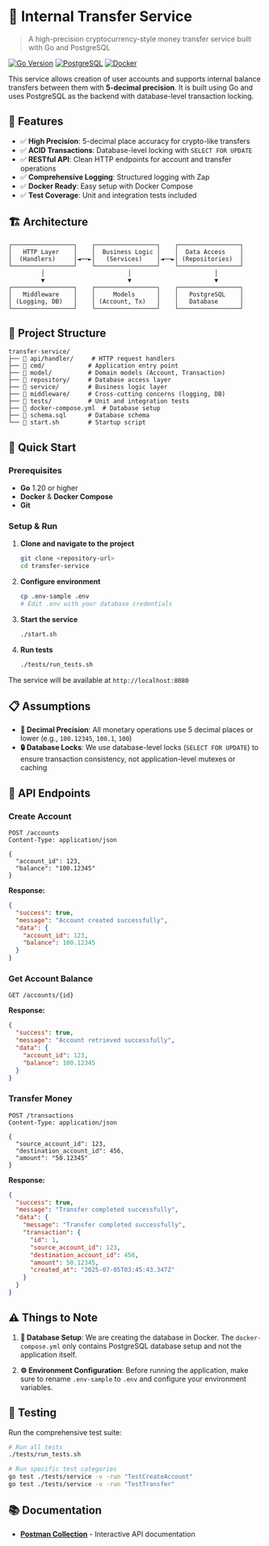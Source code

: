 # 🏦 Internal Transfer Service

> A high-precision cryptocurrency-style money transfer service built with Go and PostgreSQL

[![Go Version](https://img.shields.io/badge/Go-1.20+-blue.svg)](https://golang.org/)
[![PostgreSQL](https://img.shields.io/badge/PostgreSQL-15+-green.svg)](https://www.postgresql.org/)
[![Docker](https://img.shields.io/badge/Docker-Ready-blue.svg)](https://www.docker.com/)

This service allows creation of user accounts and supports internal balance transfers between them with **5-decimal precision**. It is built using Go and uses PostgreSQL as the backend with database-level transaction locking.

## 🎯 Features

- ✅ **High Precision**: 5-decimal place accuracy for crypto-like transfers
- ✅ **ACID Transactions**: Database-level locking with `SELECT FOR UPDATE`
- ✅ **RESTful API**: Clean HTTP endpoints for account and transfer operations
- ✅ **Comprehensive Logging**: Structured logging with Zap
- ✅ **Docker Ready**: Easy setup with Docker Compose
- ✅ **Test Coverage**: Unit and integration tests included

## 🏗️ Architecture

```
┌─────────────────┐    ┌─────────────────┐    ┌─────────────────┐
│   HTTP Layer    │    │  Business Logic │    │  Data Access    │
│  (Handlers)     │◄──►│   (Services)    │◄──►│ (Repositories)  │
└─────────────────┘    └─────────────────┘    └─────────────────┘
         │                       │                       │
         ▼                       ▼                       ▼
┌─────────────────┐    ┌─────────────────┐    ┌─────────────────┐
│   Middleware    │    │     Models      │    │   PostgreSQL    │
│ (Logging, DB)   │    │ (Account, Tx)   │    │   Database      │
└─────────────────┘    └─────────────────┘    └─────────────────┘
```

## 📁 Project Structure

```
transfer-service/
├── 📂 api/handler/     # HTTP request handlers
├── 📂 cmd/            # Application entry point
├── 📂 model/          # Domain models (Account, Transaction)
├── 📂 repository/     # Database access layer
├── 📂 service/        # Business logic layer
├── 📂 middleware/     # Cross-cutting concerns (logging, DB)
├── 📂 tests/          # Unit and integration tests
├── 📄 docker-compose.yml  # Database setup
├── 📄 schema.sql      # Database schema
└── 📄 start.sh        # Startup script
```

## 🚀 Quick Start

### Prerequisites

- **Go** 1.20 or higher
- **Docker** & **Docker Compose**
- **Git**

### Setup & Run

1. **Clone and navigate to the project**
   ```bash
   git clone <repository-url>
   cd transfer-service
   ```

2. **Configure environment**
   ```bash
   cp .env-sample .env
   # Edit .env with your database credentials
   ```

3. **Start the service**
   ```bash
   ./start.sh
   ```

4. **Run tests**
   ```bash
   ./tests/run_tests.sh
   ```

The service will be available at `http://localhost:8080`

## 📋 Assumptions

- **🔢 Decimal Precision**: All monetary operations use 5 decimal places or lower (e.g., `100.12345`, `100.1`, `100`)
- **🔒 Database Locks**: We use database-level locks (`SELECT FOR UPDATE`) to ensure transaction consistency, not application-level mutexes or caching

## 🔌 API Endpoints

### Create Account
```http
POST /accounts
Content-Type: application/json

{
  "account_id": 123,
  "balance": "100.12345"
}
```

**Response:**
```json
{
  "success": true,
  "message": "Account created successfully",
  "data": {
    "account_id": 123,
    "balance": 100.12345
  }
}
```

### Get Account Balance
```http
GET /accounts/{id}
```

**Response:**
```json
{
  "success": true,
  "message": "Account retrieved successfully",
  "data": {
    "account_id": 123,
    "balance": 100.12345
  }
}
```

### Transfer Money
```http
POST /transactions
Content-Type: application/json

{
  "source_account_id": 123,
  "destination_account_id": 456,
  "amount": "50.12345"
}
```

**Response:**
```json
{
  "success": true,
  "message": "Transfer completed successfully",
  "data": {
    "message": "Transfer completed successfully",
    "transaction": {
      "id": 1,
      "source_account_id": 123,
      "destination_account_id": 456,
      "amount": 50.12345,
      "created_at": "2025-07-05T03:45:43.347Z"
    }
  }
}
```

## ⚠️ Things to Note

1. **🐳 Database Setup**: We are creating the database in Docker. The `docker-compose.yml` only contains PostgreSQL database setup and not the application itself.

2. **⚙️ Environment Configuration**: Before running the application, make sure to rename `.env-sample` to `.env` and configure your environment variables.

## 🧪 Testing

Run the comprehensive test suite:

```bash
# Run all tests
./tests/run_tests.sh

# Run specific test categories
go test ./tests/service -v -run "TestCreateAccount"
go test ./tests/service -v -run "TestTransfer"
```

## 📚 Documentation

- **[Postman Collection](https://documenter.getpostman.com/view/4623773/2sB34bMjS4)** - Interactive API documentation

